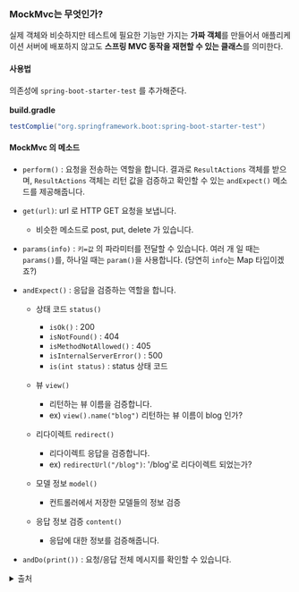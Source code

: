 ### MockMvc는 무엇인가?

실제 객체와 비슷하지만 테스트에 필요한 기능만 가지는 **가짜 객체**를 만들어서 애플리케이션 서버에 배포하지 않고도 **스프링 MVC 동작을 재현할 수 있는 클래스**를 의미한다.

#### 사용법
의존성에 `spring-boot-starter-test` 를 추가해준다. <br>  
**build.gradle**
```gradle
testComplie("org.springframework.boot:spring-boot-starter-test")
```

#### MockMvc 의 메소드
- `perform()` : 요청을 전송하는 역할을 합니다. 결과로 `ResultActions` 객체를 받으며, `ResultActions` 객체는 리턴 값을 검증하고 확인할 수 있는 `andExpect()` 메소드를 제공해줍니다.

- `get(url)`: url 로 HTTP GET 요청을 보냅니다.
  - 비슷한 메소드로 post, put, delete 가 있습니다.
- `params(info)` : `키=값` 의 파라미터를 전달할 수 있습니다. 여러 개 일 때는 `params()`를, 하나일 때는 `param()`을 사용합니다. (당연히 `info`는 Map 타입이겠죠?)
- `andExpect()` : 응답을 검증하는 역할을 합니다.
  - 상태 코드 `status()`
    - `isOk()` : 200
    - `isNotFound()` : 404
    - `isMethodNotAllowed()` : 405
    - `isInternalServerError()` : 500
    - `is(int status)` : status 상태 코드
  
  - 뷰 `view()`
    - 리턴하는 뷰 이름을 검증합니다.
    - ex) `view().name("blog")` 리턴하는 뷰 이름이 blog 인가?
  - 리다이렉트 `redirect()`
    - 리다이렉트 응답을 검증합니다.
    - ex) `redirectUrl("/blog")`: '/blog'로 리다이렉트 되었는가?
  - 모델 정보 `model()`
    - 컨트롤러에서 저장한 모델들의 정보 검증
  - 응답 정보 검증 `content()`
    - 응답에 대한 정보를 검증해줍니다.
- `andDo(print())` : 요청/응답 전체 메시지를 확인할 수 있습니다.

<details>
 <summary> 출처 </summary>
- https://shinsunyoung.tistory.com/52 <br>
</details>